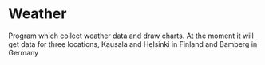 # Weather
Program which collect weather data and draw charts. 
At the moment it will get data for three locations, Kausala and Helsinki in Finland and Bamberg in Germany
